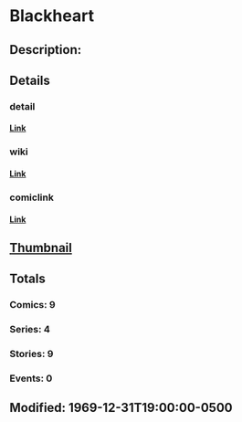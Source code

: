 # Blackheart
## Description: 
## Details
### detail
#### [Link](http://marvel.com/characters/289/blackheart?utm_campaign=apiRef&utm_source=225578a89fc76f3d20fbffda5d17a88d)
### wiki
#### [Link](http://marvel.com/universe/Blackheart?utm_campaign=apiRef&utm_source=225578a89fc76f3d20fbffda5d17a88d)
### comiclink
#### [Link](http://marvel.com/comics/characters/1009190/blackheart?utm_campaign=apiRef&utm_source=225578a89fc76f3d20fbffda5d17a88d)
## [Thumbnail](http://i.annihil.us/u/prod/marvel/i/mg/a/f0/4c0040a0ee5ba.jpg)
## Totals
### Comics: 9
### Series: 4
### Stories: 9
### Events: 0
## Modified: 1969-12-31T19:00:00-0500